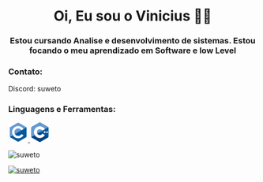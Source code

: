 <h1 align="center">Oi, Eu sou o Vinicius 👋👋</h1>
<h3 align="center">Estou cursando Analise e desenvolvimento de sistemas.
  Estou focando o meu aprendizado em Software e low Level</h3>

<h3 align="left">Contato:</h3>
<p>Discord: suweto</p>
<p align="left">
</p>

<h3 align="left">Linguagens e Ferramentas:</h3>
<p align="left"> <a href="https://www.cprogramming.com/" target="_blank" rel="noreferrer"> <img src="https://raw.githubusercontent.com/devicons/devicon/master/icons/c/c-original.svg" alt="c" width="40" height="40"/> </a> <a href="https://www.w3schools.com/cpp/" target="_blank" rel="noreferrer"> <img src="https://raw.githubusercontent.com/devicons/devicon/master/icons/cplusplus/cplusplus-original.svg" alt="cplusplus" width="40" height="40"/> </a> </p>

<p align="left"> <img src="https://komarev.com/ghpvc/?username=suweto&label=Profile%20views&color=0e75b6&style=flat" alt="suweto" /> </p>
<p align="left"> <a href="https://github.com/ryo-ma/github-profile-trophy"><img src="https://github-profile-trophy.vercel.app/?username=suweto" alt="suweto" /></a> </p>
